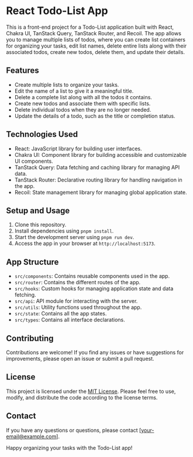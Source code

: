 # React Todo-List App

This is a front-end project for a Todo-List application built with React, Chakra UI, TanStack Query, TanStack Router, and Recoil. The app allows you to manage multiple lists of todos, where you can create list containers for organizing your tasks, edit list names, delete entire lists along with their associated todos, create new todos, delete them, and update their details.

## Features

- Create multiple lists to organize your tasks.
- Edit the name of a list to give it a meaningful title.
- Delete a complete list along with all the todos it contains.
- Create new todos and associate them with specific lists.
- Delete individual todos when they are no longer needed.
- Update the details of a todo, such as the title or completion status.

## Technologies Used

- React: JavaScript library for building user interfaces.
- Chakra UI: Component library for building accessible and customizable UI components.
- TanStack Query: Data fetching and caching library for managing API data.
- TanStack Router: Declarative routing library for handling navigation in the app.
- Recoil: State management library for managing global application state.

## Setup and Usage

1. Clone this repository.
2. Install dependencies using `pnpm install`.
3. Start the development server using `pnpm run dev`.
4. Access the app in your browser at `http://localhost:5173`.

## App Structure

- `src/components`: Contains reusable components used in the app.
- `src/router`: Contains the different routes of the app.
- `src/hooks`: Custom hooks for managing application state and data fetching.
- `src/api`: API module for interacting with the server.
- `src/utils`: Utility functions used throughout the app.
- `src/state`: Contains all the app states.
- `src/types`: Contains all interface declarations.

## Contributing

Contributions are welcome! If you find any issues or have suggestions for improvements, please open an issue or submit a pull request.

## License

This project is licensed under the [MIT License](LICENSE). Please feel free to use, modify, and distribute the code according to the license terms.

## Contact

If you have any questions or questions, please contact [your-email@example.com].

Happy organizing your tasks with the Todo-List app!
